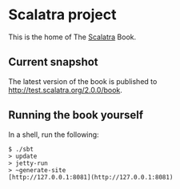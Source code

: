 # Scalatra project

This is the home of The [Scalatra](http://github.com/scalatra/scalatra/) Book.

## Current snapshot

The latest version of the book is published to http://test.scalatra.org/2.0.0/book.

## Running the book yourself

In a shell, run the following:

    $ ./sbt
    > update
    > jetty-run
    > ~generate-site
    [http://127.0.0.1:8081](http://127.0.0.1:8081)


